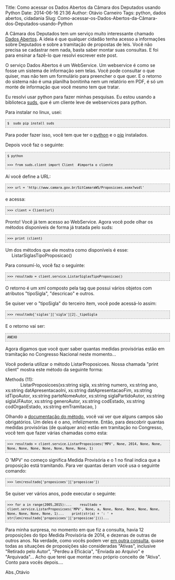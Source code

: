 Title: Como acessar os Dados Abertos da Câmara dos Deputados usando Python
Date: 2014-06-16 21:36
Author: Otávio Carneiro
Tags: python, dados abertos, cidadania
Slug: Como-acessar-os-Dados-Abertos-da-Câmara-dos-Deputados-usando-Python

A Câmara dos Deputados tem um serviço muito interessante chamado [Dados
Abertos](http://www2.camara.leg.br/transparencia/dados-abertos). A ideia
é que qualquer cidadão tenha acesso a informações sobre Deputados e
sobre a tramitação de propostas de leis. Você não precisa se cadastrar
nem nada, basta saber montar suas consultas. E foi para ensinar a
fazê-lo que resolvi escrever este post.

<style>  pre {background-color: #eeeeee; border: 1px dashed #999999; color: black; font-family: Andale Mono, Lucida Console, Monaco, fixed, monospace; font-size: 12px; line-height: 14px; overflow: auto; padding: 5px; width: 100%;}  code {color: black; word-wrap: normal;} </style>
O serviço Dados Abertos é um WebService. Um webservice é como se fosse
um sistema de informação sem telas. Você pode consultar o que quiser,
mas não tem um formulário para preencher o que quer. E o retorno do
sistema não é uma planilha bonitinha nem um relatório em PDF, é só um
monte de informação que você mesmo tem que tratar.

Eu resolvi usar python para fazer minhas pesquisas. Eu estou usando a
biblioteca [suds](https://fedorahosted.org/suds/), que é um cliente leve
de webservices para python.

Para instalar no linux, usei:

    $  sudo pip install suds

Para poder fazer isso, você tem que ter o
[python](https://www.python.org/) e o
[pip](http://pip.readthedocs.org/en/latest/index.html) instalados.

Depois você faz o seguinte:

    $ python

    >>> from suds.client import Client  #importa o cliente

Aí você define a URL:

    >>> url = 'http://www.camara.gov.br/SitCamaraWS/Proposicoes.asmx?wsdl'

e acessa:

    >>> client = Client(url)

Pronto! Você já tem acesso ao WebService. Agora você pode olhar os
métodos disponíveis de forma já tratada pelo suds:

    >>> print (client)

Um dos métodos que ele mostra como disponíveis é esse:  
     ListarSiglasTipoProposicao()

Para consumí-lo, você faz o seguinte:

    >>> resultado = client.service.ListarSiglasTipoProposicao()

O retorno é um xml composto pela tag <siglas> que possui vários objetos
<sigla> com atributos "tipoSigla", "descricao" e outros.

Se quiser ver o "tipoSigla" do terceiro item, você pode acessá-lo assim:

    >>> resultado['siglas']['sigla'][2]._tipoSigla

E o retorno vai ser: 

    ANEXO

Agora digamos que você quer saber quantas medidas provisórias estão em
tramitação no Congresso Nacional neste momento...

Você poderia utilizar o método ListarProposicoes. Nossa chamada "print
client" mostra este método da seguinte forma:

Methods (11):  
            ListarProposicoes(xs:string sigla, xs:string numero,
xs:string ano, xs:string datApresentacaoIni, xs:string
datApresentacaoFim, xs:string idTipoAutor, xs:string parteNomeAutor,
xs:string siglaPartidoAutor, xs:string siglaUFAutor, xs:string
generoAutor, xs:string codEstado, xs:string codOrgaoEstado, xs:string
emTramitacao, )

Olhando a [documentação do
método](http://www2.camara.leg.br/transparencia/dados-abertos/dados-abertos-legislativo/webservices/proposicoes-1/listarproposicoes),
você vai ver que alguns campos são obrigatórios. Um deles é o ano,
infelizmente. Então, para descobrir quantas medidas provisórias (de
qualquer ano) estão em tramitação no Congresso, você tem que fazer
várias chamadas como esta:

    >>> resultado = client.service.ListarProposicoes('MPV', None, 2014, None, None, None, None, None, None, None, None, None, 1)

O 'MPV' no começo significa Medida Provisória e o 1 no final indica que
a proposição está tramitando. Para ver quantas deram você usa o seguinte
comando:

    >>> len(resultado['proposicoes']['proposicao'])

Se quiser ver vários anos, pode executar o seguinte:

    >>> for a in range(2005,2015):...    resultado = client.service.ListarProposicoes('MPV', None, a, None, None, None, None, None, None, None, None, None, 1)...    print(str(a) + ': ' + str(len(resultado['proposicoes']['proposicao'])))...

Para minha surpresa, no momento em que fiz a consulta, havia 12
proposições do tipo Medida Provisória de 2014, e dezenas de outras de
outros anos. Na verdade, como vocês podem ver [em outra
consulta](http://www.camara.gov.br/SitCamaraWS/Proposicoes.asmx/ListarSituacoesProposicao),
quase todas as situações de proposições são consideradas "Ativas",
inclusive "Retirado pelo Autor", "Perdeu a Eficácia", "Enviada ao
Arquivo" e "Arquivada"... Acho que terei que montar meu próprio conceito
de "Ativa". Conto para vocês depois....

Abs.,Otávio </sigla></siglas>

